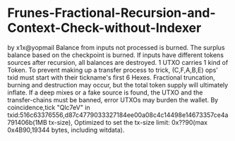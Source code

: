 # Frunes-Fractional-Recursion-and-Context-Check-without-Indexer
by x1x@yopmail 
Balance from inputs not processed is burned. The surplus balance based on the checkpoint is burned.
If inputs have different tokens sources after recursion, all balances are destroyed. 1 UTXO carries 1 kind of Token.
To prevent making up a transfer process to trick, (C,F,A,B,E) ops' txid must start with their tickname's first 6 Hexes.
Fractional truncation, burning and destruction may occur, but the total token supply will ultimately inflate.
If a deep mixes or a fake source is found, the UTXO and the transfer-chains must be banned, error UTXOs may burden the wallet.
By coincidence,tick "Qlc7eV" in txid:516c63376556,d87c4779033327184ee00a08c4c14498e14673357ce4a791406b(1MB tx-size), 
	Optimized to set the tx-size limit: 0x??90(max 0x4B90,19344 bytes, including witdata). 
